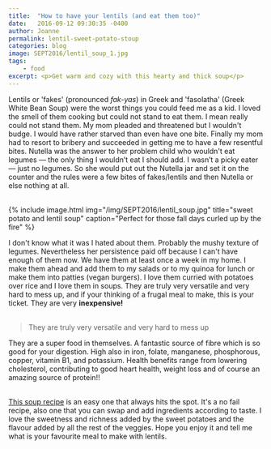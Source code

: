 ```yaml
---
title:  "How to have your lentils (and eat them too)"
date:   2016-09-12 09:30:35 -0400
author: Joanne
permalink: lentil-sweet-potato-stoup
categories: blog
image: SEPT2016/lentil_soup_1.jpg
tags:
    - food
excerpt: <p>Get warm and cozy with this hearty and thick soup</p>
---
```


Lentils or 'fakes' (pronounced *fak-yas*) in Greek and 'fasolatha' (Greek White Bean Soup) were the worst things you could feed me as a kid. I loved the smell of them cooking but could not stand to eat them.  I mean really could not stand them. My mom pleaded and threatened but I wouldn't budge. I would have rather starved than even have one bite. Finally my mom had to resort to bribery and succeeded in getting me to have a few resentful bites. Nutella was the answer to her problem child who wouldn't eat legumes &mdash; the only thing I wouldn’t eat I should add. I wasn’t a picky eater &mdash; just no legumes. So she would put out the Nutella jar and set it on the counter and the rules were a few bites of fakes/lentils and then Nutella or else nothing at all.
<br><br>

{% include image.html
            img="/img/SEPT2016/lentil_soup.jpg"
            title="sweet potato and lentil soup"
            caption="Perfect for those fall days curled up by the fire" %}

I don't know what it was I hated about them. Probably the mushy texture of legumes. Nevertheless her persistence paid off because I can't have enough of them now. We have them at least once a week in my home. I make them ahead and add them to my salads or to my quinoa for lunch or make them into patties (vegan burgers). I love them curried with potatoes over rice and I love them in soups. They are truly very versatile and very hard to mess up, and if your thinking of a frugal meal to make, this is your ticket. They are very **inexpensive!**
<br><br>

> They are truly very versatile and very hard to mess up

They are a super food in themselves. A fantastic source of fibre which is so good for your digestion. High also in iron, folate, manganese, phosphorous, copper, vitamin B1, and potassium. Health benefits range from lowering cholesterol, contributing to good heart health, weight loss and of course an amazing source of protein!!
<br><br>

[This soup recipe](http://oliveandmango.com/lentil-sweet-potato-stoup-recipe) is an easy one that always hits the spot. It's a no fail recipe, also one that you can swap and add ingredients according to taste. I love the sweetness and richness added by the sweet potatoes and the flavour added by all the rest of the veggies. Hope you enjoy it and tell me what is your favourite meal to make with lentils.  
